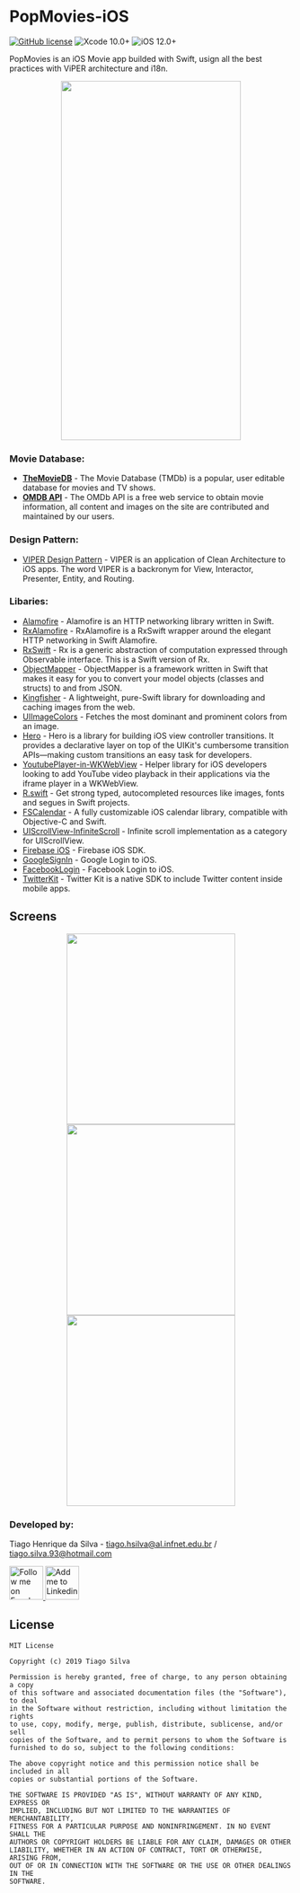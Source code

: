 # PopMovies-iOS

[![GitHub license](https://img.shields.io/github/license/tiagohs/PopMovies-iOS)](https://github.com/tiagohs/PopMovies-iOS/blob/master/LICENSE)
![Xcode 10.0+](https://img.shields.io/badge/Xcode-10.0%2B-blue.svg)
![iOS 12.0+](https://img.shields.io/badge/iOS-12.0%2B-blue.svg)

<p>PopMovies is an iOS Movie app builded with Swift, usign all the best practices with ViPER architecture and i18n.</p>

<p align="center">
  <img src="https://raw.githubusercontent.com/tiagohs/PopMovies-iOS/master/screenshots/app_gif.gif" width="320" height="640">
</p>

### Movie Database:

<ul>
<li><a href="https://www.themoviedb.org/"><b>TheMovieDB</b></a> - The Movie Database (TMDb) is a popular, user editable database for movies and TV shows.</li>
<li><a href="https://github.com/jvanbaarsen/omdb"><b>OMDB API</b></a> - The OMDb API is a free web service to obtain movie information, all content and images on the site are contributed and maintained by our users.</li>
</ul>

### Design Pattern:

<ul>
  <li><a href="http://antonioleiva.com/mvp-android">VIPER Design Pattern</a> - VIPER is an application of Clean Architecture to iOS apps. The word VIPER is a backronym for View, Interactor, Presenter, Entity, and Routing.</li>
</ul>

### Libaries:

<ul>
  <li><a href="https://github.com/Alamofire/Alamofire">Alamofire</a> - Alamofire is an HTTP networking library written in Swift. </li>
  <li><a href="https://github.com/RxSwiftCommunity/RxAlamofire">RxAlamofire</a> - RxAlamofire is a RxSwift wrapper around the elegant HTTP networking in Swift Alamofire. </li>
  <li><a href="https://github.com/ReactiveX/RxSwift">RxSwift</a> - Rx is a generic abstraction of computation expressed through Observable<Element> interface. This is a Swift version of Rx. </li>
  <li><a href="https://github.com/tristanhimmelman/ObjectMapper">ObjectMapper</a> - ObjectMapper is a framework written in Swift that makes it easy for you to convert your model objects (classes and structs) to and from JSON. </li>
  <li><a href="https://github.com/onevcat/Kingfisher">Kingfisher</a> - A lightweight, pure-Swift library for downloading and caching images from the web. </li>
  <li><a href="https://github.com/jathu/UIImageColors">UIImageColors</a> - Fetches the most dominant and prominent colors from an image. </li>
  <li><a href="https://github.com/HeroTransitions/Hero">Hero</a> - Hero is a library for building iOS view controller transitions. It provides a declarative layer on top of the UIKit's cumbersome transition APIs—making custom transitions an easy task for developers. </li>
  <li><a href="https://github.com/hmhv/YoutubePlayer-in-WKWebView">YoutubePlayer-in-WKWebView</a> - Helper library for iOS developers looking to add YouTube video playback in their applications via the iframe player in a WKWebView. </li>
  <li><a href="https://github.com/mac-cain13/R.swift">R.swift</a> - Get strong typed, autocompleted resources like images, fonts and segues in Swift projects. </li>
  <li><a href="https://github.com/WenchaoD/FSCalendar">FSCalendar</a> - A fully customizable iOS calendar library, compatible with Objective-C and Swift. </li>
  <li><a href="https://github.com/pronebird/UIScrollView-InfiniteScroll">UIScrollView-InfiniteScroll</a> - Infinite scroll implementation as a category for UIScrollView. </li>
  <li><a href="https://firebase.google.com/">Firebase iOS</a> - Firebase iOS SDK. </li>
  <li><a href="https://developers.google.com/identity/sign-in/ios/">GoogleSignIn</a> - Google Login to iOS. </li>
  <li><a href="https://developers.facebook.com/docs/facebook-login/ios/">FacebookLogin</a> - Facebook Login to iOS. </li>
  <li><a href="https://github.com/twitter-archive/twitter-kit-ios">TwitterKit</a> - Twitter Kit is a native SDK to include Twitter content inside mobile apps. </li>
</ul>


## Screens

<p align="center">
<img src="https://raw.githubusercontent.com/tiagohs/PopMovies-iOS/master/screenshots/mockup/screen2.png" width="300" height="340"> <img src="https://raw.githubusercontent.com/tiagohs/PopMovies-iOS/master/screenshots/mockup/screen4.png" width="300" height="340">
<img src="https://raw.githubusercontent.com/tiagohs/PopMovies-iOS/master/screenshots/mockup/screen6.png" width="300" height="340">
</p>

</p>


### Developed by:

Tiago Henrique da Silva - tiago.hsilva@al.infnet.edu.br / tiago.silva.93@hotmail.com

<p><a href="https://www.facebook.com/tiago.henrique.16">
  <img alt="Follow me on Facebook" src="https://image.freepik.com/free-icon/facebook-symbol_318-37686.png" data-canonical-src="https://image.freepik.com/free-icon/facebook-symbol_318-37686.png" style="max-width:100%;" height="60" width="60">
</a>
<a href="https://br.linkedin.com/in/tiago-henrique-395868b7">
  <img alt="Add me to Linkedin" src="http://image.flaticon.com/icons/svg/34/34405.svg" data-canonical-src="http://image.flaticon.com/icons/svg/34/34405.svg" style="max-width:100%;" height="60" width="60">
</a></p>

## License

    MIT License

    Copyright (c) 2019 Tiago Silva

    Permission is hereby granted, free of charge, to any person obtaining a copy
    of this software and associated documentation files (the "Software"), to deal
    in the Software without restriction, including without limitation the rights
    to use, copy, modify, merge, publish, distribute, sublicense, and/or sell
    copies of the Software, and to permit persons to whom the Software is
    furnished to do so, subject to the following conditions:

    The above copyright notice and this permission notice shall be included in all
    copies or substantial portions of the Software.

    THE SOFTWARE IS PROVIDED "AS IS", WITHOUT WARRANTY OF ANY KIND, EXPRESS OR
    IMPLIED, INCLUDING BUT NOT LIMITED TO THE WARRANTIES OF MERCHANTABILITY,
    FITNESS FOR A PARTICULAR PURPOSE AND NONINFRINGEMENT. IN NO EVENT SHALL THE
    AUTHORS OR COPYRIGHT HOLDERS BE LIABLE FOR ANY CLAIM, DAMAGES OR OTHER
    LIABILITY, WHETHER IN AN ACTION OF CONTRACT, TORT OR OTHERWISE, ARISING FROM,
    OUT OF OR IN CONNECTION WITH THE SOFTWARE OR THE USE OR OTHER DEALINGS IN THE
    SOFTWARE.
